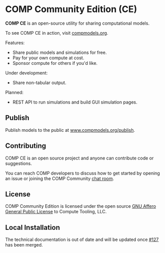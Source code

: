 # COMP Community Edition (CE)

**COMP CE** is an open-source utility for sharing computational models.

To see COMP CE in action, visit [compmodels.org](https://www.compmodels.org).

Features:
- Share public models and simulations for free.
- Pay for your own compute at cost.
- Sponsor compute for others if you'd like.

Under development:

- Share non-tabular output.

Planned:
- REST API to run simulations and build GUI simulation pages.

## Publish

Publish models to the public at www.compmodels.org/publish.

## Contributing

COMP CE is an open source project and anyone can contribute code or suggestions.

You can reach COMP developers to discuss how to get started by opening an issue or joining the COMP Community [chat room](https://riot.im/app/#/room/!WQWxPnwidsSToqkeLk:matrix.org).

## License

COMP Community Edition is licensed under the open source [GNU Affero General Public License](/License.txt) to Compute Tooling, LLC.

## Local Installation

The technical documentation is out of date and will be updated once [#127](https://github.com/comp-org/comp-ce/pull/127) has been merged.
